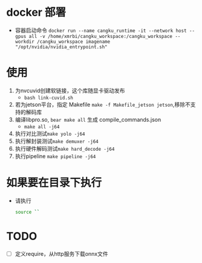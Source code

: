# docker 部署
- 容器启动命令 `docker run --name cangku_runtime -it --network host --gpus all -v /home/xmrbi/cangku_workspace:/cangku_workspace --workdir /cangku_workspace imagename "/opt/nvidia/nvidia_entrypoint.sh"`

# 使用
1. 为nvcuvid创建软链接，这个库随显卡驱动发布
    - `bash link-cuvid.sh`
1. 若为jetson平台，指定 Makefile `make -f Makefile_jetson jetson`,移除不支持的解码库
2. 编译libpro.so, `bear make all` 生成 compile_commands.json
    - `make all -j64`
3. 执行对比测试`make yolo -j64`
4. 执行解封装测试`make demuxer -j64`
5. 执行硬件解码测试`make hard_decode -j64`
6. 执行pipeline `make pipeline -j64`

# 如果要在目录下执行
- 请执行
    ```bash
    source ``
    ```

# TODO
- [ ] 定义require，从http服务下载onnx文件
